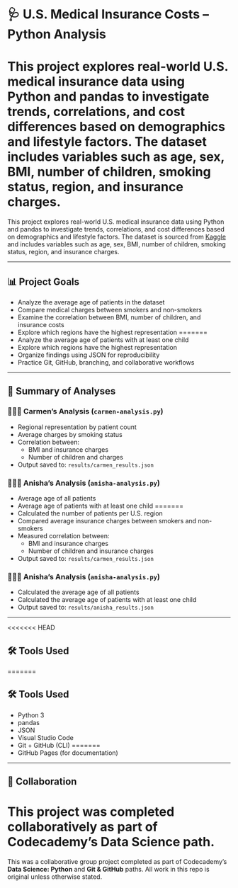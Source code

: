 # 🩺 U.S. Medical Insurance Costs – Python Analysis

This project explores real-world U.S. medical insurance data using Python and pandas to investigate trends, correlations, and cost differences based on demographics and lifestyle factors. The dataset includes variables such as age, sex, BMI, number of children, smoking status, region, and insurance charges.
=======
This project explores real-world U.S. medical insurance data using Python and pandas to investigate trends, correlations, and cost differences based on demographics and lifestyle factors. The dataset is sourced from [Kaggle](https://www.kaggle.com/datasets/mirichoi0218/insurance) and includes variables such as age, sex, BMI, number of children, smoking status, region, and insurance charges.

---

## 📊 Project Goals

- Analyze the average age of patients in the dataset
- Compare medical charges between smokers and non-smokers
- Examine the correlation between BMI, number of children, and insurance costs
- Explore which regions have the highest representation
=======
- Analyze the average age of patients with at least one child
- Explore which regions have the highest representation
- Organize findings using JSON for reproducibility
- Practice Git, GitHub, branching, and collaborative workflows

---

## 🧠 Summary of Analyses

### 👩🏽‍💻 Carmen’s Analysis (`carmen-analysis.py`)
- Regional representation by patient count
- Average charges by smoking status
- Correlation between:
  - BMI and insurance charges
  - Number of children and charges  
- Output saved to: `results/carmen_results.json`

### 👩🏾‍🔬 Anisha’s Analysis (`anisha-analysis.py`)
- Average age of all patients
- Average age of patients with at least one child
=======
- Calculated the number of patients per U.S. region
- Compared average insurance charges between smokers and non-smokers
- Measured correlation between:
  - BMI and insurance charges
  - Number of children and insurance charges
- Output saved to: `results/carmen_results.json`

### 👩🏾‍🔬 Anisha’s Analysis (`anisha-analysis.py`)
- Calculated the average age of all patients
- Calculated the average age of patients with at least one child
- Output saved to: `results/anisha_results.json`

---

<<<<<<< HEAD
## 🛠 Tools Used
=======
## 🛠️ Tools Used

- Python 3
- pandas
- JSON
- Visual Studio Code
- Git + GitHub (CLI)
=======
- GitHub Pages (for documentation)

---

## 🤝 Collaboration

This project was completed collaboratively as part of Codecademy’s Data Science path.
=======
This was a collaborative group project completed as part of Codecademy’s **Data Science: Python** and **Git & GitHub** paths. All work in this repo is original unless otherwise stated.
